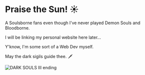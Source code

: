 # Praise the Sun! ☀️

A Soulsborne fans even though I've never played Demon Souls and Bloodborne.

I will be linking my personal website here later...

Y'know, I'm some sort of a Web Dev myself.

May the dark sigils guide thee. 🗡️

![DARK SOULS III ending](https://media1.tenor.com/images/1f606c89e11905066426acbee623a078/tenor.gif)
